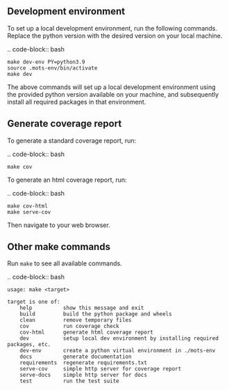 Development environment
-----------------------
To set up a local development environment, run the following commands. Replace the python version with the desired version on your local machine.

.. code-block:: bash

    make dev-env PY=python3.9
    source .mots-env/bin/activate
    make dev

The above commands will set up a local development environment using the provided python version available on your machine, and subsequently install all required packages in that environment.

Generate coverage report
------------------------

To generate a standard coverage report, run:

.. code-block:: bash

	make cov

To generate an html coverage report, run:

.. code-block:: bash

	make cov-html
	make serve-cov

Then navigate to your web browser.

Other make commands
-------------------
Run `make` to see all available commands.

.. code-block:: bash

	usage: make <target>

	target is one of:
		help          show this message and exit
		build         build the python package and wheels
		clean         remove temporary files
		cov           run coverage check
		cov-html      generate html coverage report
		dev           setup local dev environment by installing required packages, etc.
		dev-env       create a python virtual environment in ./mots-env
		docs          generate documentation
		requirements  regenerate requirements.txt
		serve-cov     simple http server for coverage report
		serve-docs    simple http server for docs
		test          run the test suite
